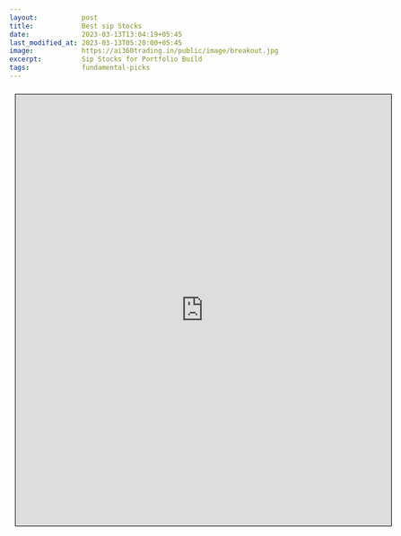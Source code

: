 ```yaml
---
layout:           post
title:            Best sip Stocks
date:             2023-03-13T13:04:19+05:45
last_modified_at: 2023-03-13T05:20:00+05:45
image:            https://ai360trading.in/public/image/breakout.jpg
excerpt:          Sip Stocks for Portfolio Build
tags:             fundamental-picks
---
```




<iframe src="https://docs.google.com/spreadsheets/d/e/2PACX-1vQ1_cvnKs-teq4hboI4XBe5dtjXJ9airf4kC9A1DQtf2wTIZynb1zfhSto0neLEaA/pubhtml?gid=1396465298&single=true&amp;widget=true&amp;headers=false" scrolling="yes" style="border: 1px solid black; position: relative; margin-left: 10px; margin-top: 10px; width: 670px; height: 770px; ">
</iframe>
